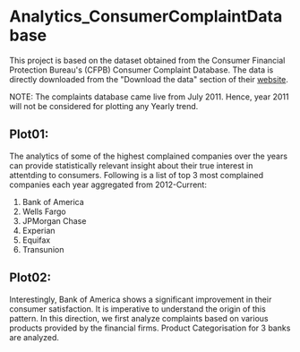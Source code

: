 # Analytics_ConsumerComplaintDatabase

This project is based on the dataset obtained from the Consumer Financial Protection Bureau's (CFPB) Consumer Complaint Database. The data is directly downloaded from the "Download the data" section of their [website](https://www.consumerfinance.gov/data-research/consumer-complaints/).

NOTE: The complaints database came live from July 2011. Hence, year 2011 will not be considered for plotting any Yearly trend.

## Plot01:

The analytics of some of the highest complained companies over the years can provide statistically relevant insight about their true interest in attentding to consumers.
Following is a list of top 3 most complained companies each year aggregated from 2012-Current:
1. Bank of America
2. Wells Fargo
3. JPMorgan Chase
4. Experian
5. Equifax
6. Transunion

## Plot02:

Interestingly, Bank of America shows a significant improvement in their consumer satisfaction. It is imperative to understand the origin of this pattern. In this direction, we first analyze complaints based on various products provided by the financial firms. Product Categorisation for 3 banks are analyzed.